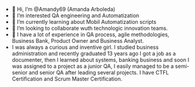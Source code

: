 - 👋 Hi, I’m @Amandy69  (Amanda Arboleda)
- 👀 I’m interested QA engineering and Automatization 
- 🌱 I’m currently learning about Mobil Automatization scripts
- 💞️ I’m looking to collaborate wuth technologic innovation teams.
- 📜 I have a lot of experience in QA process, agile methodologies, Business Bank, Product Owner and Business Analyst. 
- I was always a curious and inventive girl. I studied business administration and recently graduated 13 years ago I got a job as a documenter, then I learned about systems, banking business and soon I was assigned to a project as a junior QA, I easily managed to be a semi-senior and
 senior QA after leading several projects. I have CTFL Certification and Scrum Master Certification. 

<!---
Amandy69/Amandy69 is a ✨ special ✨ repository because its `README.md` (this file) appears on your GitHub profile.
You can click the Preview link to take a look at your changes.
--->
